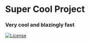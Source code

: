 # Super Cool Project
### Very cool and blazingly fast
[![License](https://img.shields.io/badge/License-Apache_2.0-blue.svg)](https://opensource.org/licenses/Apache-2.0)